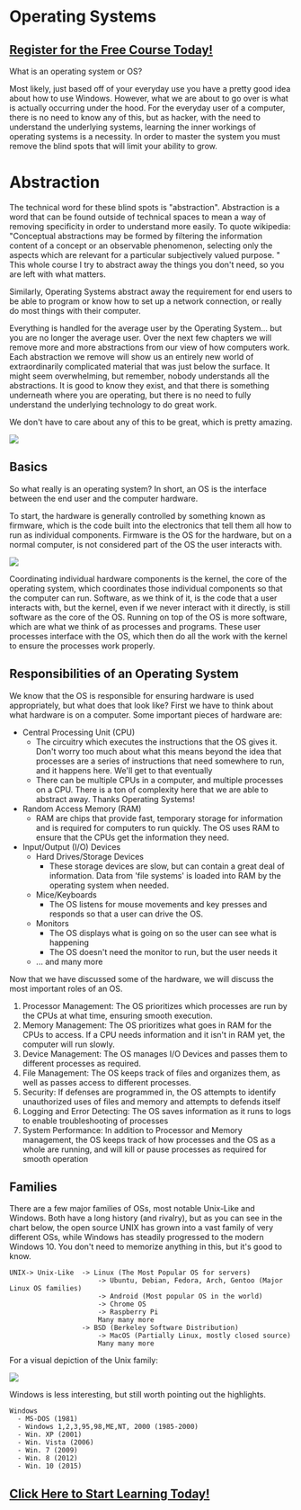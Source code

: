 # Operating Systems
##  [Register for the Free Course Today!](https://roppers.thinkific.com/courses/computing-fundamentals)
What is an operating system or OS?

Most likely, just based off of your everyday use you have a pretty good idea about how to use Windows. However, what we are about to go over is what is actually occurring under the hood. For the everyday user of a computer, there is no need to know any of this, but as hacker, with the need to understand the underlying systems, learning the inner workings of operating systems is a necessity. In order to master the system you must remove the blind spots that will limit your ability to grow.

# Abstraction 

The technical word for these blind spots is "abstraction". Abstraction is a word that can be found outside of technical spaces to mean a way of removing specificity in order to understand more easily. To quote wikipedia: "Conceptual abstractions may be formed by filtering the information content of a concept or an observable phenomenon, selecting only the aspects which are relevant for a particular subjectively valued purpose. " This whole course I try to abstract away the things you don't need, so you are left with what matters.

Similarly, Operating Systems abstract away the requirement for end users to be able to program or know how to set up a network connection, or really do most things with their computer. 

Everything is handled for the average user by the Operating System... but you are no longer the average user. Over the next few chapters we will remove more and more abstractions from our view of how computers work. Each abstraction we remove will show us an entirely new world of extraordinarily complicated material that was just below the surface. It might seem overwhelming, but remember, nobody understands all the abstractions. It is good to know they exist, and that there is something underneath where you are operating, but there is no need to fully understand the underlying technology to do great work. 

We don't have to care about any of this to be great, which is pretty amazing.

[<img src="https://upload.wikimedia.org/wikipedia/commons/thumb/c/cf/Linux_kernel_diagram.svg/640px-Linux_kernel_diagram.svg.png">](https://en.wikipedia.org/wiki/Linux)


## Basics
So what really is  an operating system? In short, an OS is the interface between the end user and the computer hardware. 

To start, the hardware is generally controlled by something known as firmware, which is the code built into the electronics that tell them all how to run as individual components. Firmware is the OS for the hardware, but on a normal computer, is not considered part of the OS the user interacts with.

[<img src="https://upload.wikimedia.org/wikipedia/commons/thumb/e/e1/Operating_system_placement.svg/330px-Operating_system_placement.svg.png">](https://en.wikipedia.org/wiki/Operating_system)

Coordinating individual hardware components is the kernel, the core of the operating system, which coordinates those individual components so that the computer can run. Software, as we think of it, is the code that a user interacts with, but the kernel, even if we never interact with it directly, is still software as the core of the OS. Running on top of the OS is more software, which are what we think of as processes and programs. These user processes interface with the OS, which then do all the work with the kernel to ensure the processes work properly.

## Responsibilities of an Operating System
We know that the OS is responsible for ensuring hardware is used appropriately, but what does that look like? First we have to think about what hardware is on a computer. Some important pieces of hardware are:

* Central Processing Unit (CPU)
  * The circuitry which executes the instructions that the OS gives it. Don't worry too much about what this means beyond the idea that processes are a series of instructions that need somewhere to run, and it happens here. We'll get to that eventually
  * There can be multiple CPUs in a computer, and multiple processes on a CPU. There is a ton of complexity here that we are able to abstract away. Thanks Operating Systems!
* Random Access Memory (RAM)
  * RAM are chips that provide fast, temporary storage for information and is required for computers to run quickly. The OS uses RAM to ensure that the CPUs get the information they need.
* Input/Output (I/O) Devices
    * Hard Drives/Storage Devices
        * These storage devices are slow, but can contain a great deal of information. Data from 'file systems' is loaded into RAM by the operating system when needed.
    * Mice/Keyboards
        * The OS listens for mouse movements and key presses and responds so that a user can drive the OS.
    * Monitors
        * The OS displays what is going on so the user can see what is happening
        * The OS doesn't need the monitor to run, but the user needs it
     * ... and many more



Now that we have discussed some of the hardware, we will discuss the most important roles of an OS.

1. Processor Management: The OS prioritizes which processes are run by the CPUs at what time, ensuring smooth execution.
2. Memory Management: The OS prioritizes what goes in RAM for the CPUs to access. If a CPU needs information and it isn't in RAM yet, the computer will run slowly.
3. Device Management: The OS manages I/O Devices and passes them to different processes as required.
4. File Management: The OS keeps track of files and organizes them, as well as passes access to different processes.
5. Security: If defenses are programmed in, the OS attempts to identify unauthorized uses of files and memory and attempts to defends itself
6. Logging and Error Detecting: The OS saves information as it runs to logs to enable troubleshooting of processes
7. System Performance: In addition to Processor and Memory management, the OS keeps track of how processes and the OS as a whole are running, and will kill or pause processes as required for smooth operation


## Families
There are a few major families of OSs, most notable Unix-Like and Windows. Both have a long history (and rivalry), but as you can see in the chart below, the open source UNIX has grown into a vast family of very different OSs, while Windows has steadily progressed to the modern Windows 10. You don't need to memorize anything in this, but it's good to know.

```
UNIX-> Unix-Like  -> Linux (The Most Popular OS for servers)
                      -> Ubuntu, Debian, Fedora, Arch, Gentoo (Major Linux OS families)
                      -> Android (Most popular OS in the world)
                      -> Chrome OS
                      -> Raspberry Pi
                      Many many more
                  -> BSD (Berkeley Software Distribution)
                      -> MacOS (Partially Linux, mostly closed source)
                      Many many more
```
For a visual depiction of the Unix family:

[<img src="https://upload.wikimedia.org/wikipedia/commons/thumb/7/77/Unix_history-simple.svg/640px-Unix_history-simple.svg.png">](https://en.wikipedia.org/wiki/Unix)

Windows is less interesting, but still worth pointing out the highlights.

```
Windows
  - MS-DOS (1981)
  - Windows 1,2,3,95,98,ME,NT, 2000 (1985-2000)
  - Win. XP (2001)
  - Win. Vista (2006)
  - Win. 7 (2009)
  - Win. 8 (2012)
  - Win. 10 (2015)
```

##  [Click Here to Start Learning Today!](https://roppers.thinkific.com/courses/computing-fundamentals)
